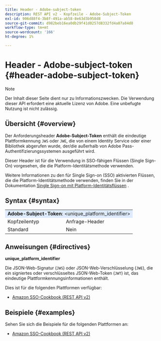 ```yaml
---
title: Header - Adobe-subject-token
description: REST API v2 - Kopfzeile - Adobe-Subject-Token
exl-id: 906d88f4-3b8f-491a-ab58-8e63d3b958d8
source-git-commit: d982beb16ea0db29f41d0257d8332fd4a07a84d8
workflow-type: tm+mt
source-wordcount: '166'
ht-degree: 1%

---
```


# Header - Adobe-subject-token {#header-adobe-subject-token}

>[!NOTE]
>
> Der Inhalt dieser Seite dient nur zu Informationszwecken. Die Verwendung dieser API erfordert eine aktuelle Lizenz von Adobe. Eine unbefugte Nutzung ist nicht zulässig.

## Übersicht {#overview}

Der Anforderungsheader <b>Adobe-Subject-Token</b> enthält die eindeutige Plattformkennung `JWS` oder `JWE`, die von einem Identity Service oder einer Bibliothek abgerufen wurde, der/die außerhalb von Adobe Pass-Authentifizierungssystemen ausgeführt wird.

Dieser Header ist für die Verwendung in SSO-fähigen Flüssen (Single Sign-On) vorgesehen, die die Platform-Identitätsmethode verwenden.

Weitere Informationen zu den für Single Sign-on (SSO) aktivierten Flüssen, die die Platform-Identitätsmethode verwenden, finden Sie in der Dokumentation [Single Sign-on mit Platform-Identitätsflüssen](../../flows/single-sign-on-access-flows/rest-api-v2-single-sign-on-platform-identity-flows.md) .

## Syntax {#syntax}

<table>
   <tr>
      <td style="background-color: #DEEBFF;" colspan="2"><b>Adobe-Subject-Token</b>: &lt;unique_platform_identifier&gt;</td>
   </tr>
   <tr>
      <td>Kopfzeilentyp</td>
      <td>Anfrage-Header</td>
   </tr>
   <tr>
      <td>Standard</td>
      <td>Nein</td>
   </tr>
</table>

## Anweisungen {#directives}

<b>unique_platform_identifier</b>

Die JSON-Web-Signatur (`JWS`) oder JSON-Web-Verschlüsselung (`JWE`), die ein signiertes oder verschlüsseltes JSON-Web-Token (`JWT`) ist, das eindeutige Plattformkennungsinformationen enthält.

Dies ist für die folgenden Plattformen verfügbar:

* [Amazon SSO-Cookbook (REST API v2)](../../../../features-standard/sso-access/platform-sso/amazon-single-sign-on/amazon-sso-cookbook-rest-api-v2.md)

## Beispiele {#examples}

Sehen Sie sich die Beispiele für die folgenden Plattformen an:

* [Amazon SSO-Cookbook (REST API v2)](../../../../features-standard/sso-access/platform-sso/amazon-single-sign-on/amazon-sso-cookbook-rest-api-v2.md)
